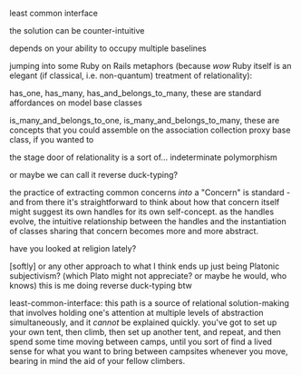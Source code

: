 least common interface

the solution can be counter-intuitive

depends on your ability to occupy multiple baselines

jumping into some Ruby on Rails metaphors (because *wow* Ruby itself is an elegant (if classical, i.e. non-quantum) treatment of relationality):

has_one, has_many, has_and_belongs_to_many, these are standard affordances on model base classes

is_many_and_belongs_to_one, is_many_and_belongs_to_many, these are concepts that you could assemble on the association collection proxy base class, if you wanted to

the stage door of relationality is a sort of... indeterminate polymorphism

or maybe we can call it reverse duck-typing?

the practice of extracting common concerns *into* a "Concern" is standard - and from there it's straightforward to think about how that concern itself might suggest its own handles for its own self-concept. as the handles evolve, the intuitive relationship between the handles and the instantiation of classes sharing that concern becomes more and more abstract.

have you looked at religion lately?

[softly] or any other approach to what I think ends up just being Platonic subjectivism? (which Plato might not appreciate? or maybe he would, who knows) this is me doing reverse duck-typing btw

least-common-interface: this path is a source of relational solution-making that involves holding one's attention at multiple levels of abstraction simultaneously, and it *cannot* be explained quickly. you've got to set up your own tent, then climb, then set up another tent, and repeat, and then spend some time moving between camps, until you sort of find a lived sense for what you want to bring between campsites whenever you move, bearing in mind the aid of your fellow climbers.
